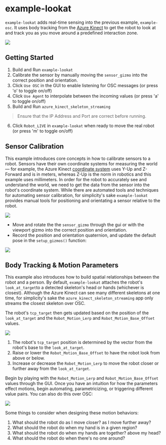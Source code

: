 # example-lookat

`example-lookat` adds real-time sensing into the previous example, `example-osc`. It uses body tracking from the [Azure Kinect](https://azure.microsoft.com/en-us/services/kinect-dk/) to get the robot to look at and track you as you move around a predefined interaction zone. 

![](https://github.com/madelinegannon/personable_robotics/blob/main/assets/example-lookat.gif)

## Getting Started

1. Build and Run `example-lookat`
2. Calibrate the sensor by manually moving the `sensor_gizmo` into the correct position and orientation.
3. Click `Use OSC` in the GUI to enable listening for OSC messages (or press 'o' to toggle on/off)
4. Click `Use Agent` to interpolate between the incoming values (or press 'a' to toggle on/off)
5. Build and Run `azure_kinect_skeleton_streaming`
> Ensure that the IP Address and Port are correct before running.
6. Click `Robot_LIVE` in `example-lookat` when ready to move the real robot (or press 'm' to toggle on/off)

## Sensor Calibration

This example introduces core concepts in how to calibrate sensors to a robot. Sensors have their own coordinate systems for measuring the world — for example, the Azure Kinect [coordinate system]() uses Y-Up and Z-Forward and is in meters, whereas Z-Up is the norm in robotics and this example uses millimeters. In order for the robot to accurately see and understand the world, we need to get the data from the sensor into the robot's coordinate system. While there are automated tools and techniques for automating sensor calibration, for simplicity's sake  `example-lookat` provides manual tools for positioning and orientating a sensor relative to the robot.

![](https://github.com/madelinegannon/personable_robotics/blob/main/assets/sensor_parameters_gui.png)

- Move and rotate the the `sensor_gizmo` through the gui or with the viewport gizmo into the correct position and orientation.
- Record the position and orientation quaternion, and update the default pose in the `setup_gizmos()` function: 

![](https://github.com/madelinegannon/personable_robotics/blob/main/assets/sensor_pose_calibration.png)

## Body Tracking & Motion Parameters

This example also introduces how to build spatial relationships between the robot and a person. By default, `example-lookat` attaches the robot's `look_at_target`to a detected skeleton's head or hands (whichever is closest). Although the Azure Kinect can see many different skeletons at one time, for simplicity's sake the  `azure_kinect_skeleton_streaming` app only streams the closest skeleton over OSC.

The robot's `tcp_target` then gets updated based on the position of the `look_at_target` and the `Robot_Motion_Lerp` and `Robot_Motion_Base_Offset` values.

![](https://github.com/madelinegannon/personable_robotics/blob/main/assets/motion_parameters_gui.png)

1. The robot's `tcp_target` position is determined by the vector from the robot's base to the `look_at_target`.
2. Raise or lower the `Robot_Motion_Base_Offset` to have the robot look from above or below.
3. Increase or decrease the `Robot_Motion_Lerp` to move the robot closer or further away from the `look_at_target`.

Begin by playing with the `Robot_Motion_Lerp` and `Robot_Motion_Base_Offset` values through the GUI. Once you have an intuition for how the parameters effect motions, begin automating, parametricizing, or triggering different value pairs. You can also do this over OSC:

![](https://github.com/madelinegannon/personable_robotics/blob/main/assets/motion_parameters_osc.png)

Some things to consider when designing these motion behaviors:

1. What should the robot do as I move closer? as I move further away?
2. What should the robot do when my hand is in a given region?
3. What should the robot do when my hands are together? above my head? 
4. What should the robot do when there's no one around?
